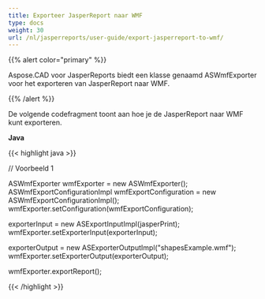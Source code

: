 ```yaml
---
title: Exporteer JasperReport naar WMF
type: docs
weight: 30
url: /nl/jasperreports/user-guide/export-jasperreport-to-wmf/
---
```


{{% alert color="primary" %}}

Aspose.CAD voor JasperReports biedt een klasse genaamd ASWmfExporter voor het exporteren van JasperReport naar WMF.

{{% /alert %}}

De volgende codefragment toont aan hoe je de JasperReport naar WMF kunt exporteren.

**Java**

{{< highlight java >}}

// Voorbeeld 1

ASWmfExporter wmfExporter = new ASWmfExporter();
ASWmfExportConfigurationImpl wmfExportConfiguration = new ASWmfExportConfigurationImpl();
wmfExporter.setConfiguration(wmfExportConfiguration);

exporterInput = new ASExportInputImpl(jasperPrint);
wmfExporter.setExporterInput(exporterInput);

exporterOutput = new ASExporterOutputImpl("shapesExample.wmf");
wmfExporter.setExporterOutput(exporterOutput);

wmfExporter.exportReport();

{{< /highlight >}}
